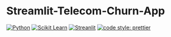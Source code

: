 # Streamlit-Telecom-Churn-App
  <a href="https://nodejs.org/en/blog/release/v12.13.0/"><img alt="Python" src="https://img.shields.io/badge/python-3.7?style=flat-square" /></a>
  <a href="https://www.npmjs.com/package/npm/v/6.13.4"><img alt="Scikit Learn" src="https://img.shields.io/badge/npm-6.13.7-blueviolet?style=flat-square" /></a>
  <a href="https://reactjs.org/"><img alt="Streanlit" src="https://img.shields.io/badge/made%20with-react-61DAFB?style=flat-square" /></a>
  <a href="https://github.com/prettier/prettier"><img alt="code style: prettier" src="https://img.shields.io/badge/code_style-prettier-ff69b4.svg?style=flat-square?style=flat-square" /></a>
